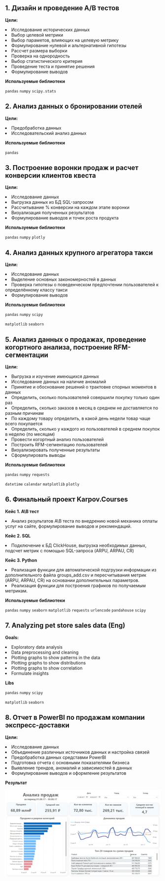 ## 1. **Дизайн и проведение A/B тестов**

**Цели:**
<li>
Исследование исторических данных
<li>
Выбор целевой метрики
<li>
Выбор параметов, влияющих на целевую метрику
<li>
Формулирование нулевой и альтернативной гипотезы
<li>
Рассчет размера выборки
<li>
Проверка на однородность
<li>
Выбор статистического критерия
<li>
Проведение теста и принятие решения
<li>
Формулирование выводов

**Используемые библиотеки**

`pandas` `numpy` `scipy.stats`


## 2. **Анализ данных о бронировании отелей**

**Цели:**
<li>
Предобработка данных
<li>
Исследовательский анализ данных

**Используемые библиотеки**

`pandas`

## 3. **Построение воронки продаж и расчет конверсии клиентов квеста**

**Цели:**
<li>
Исследование данных
<li>
Выгрузка данных из БД SQL-запросом
<li>
Рассчитывание % конверсии на каждом этапе воронки
<li>
Визуализация полученных результатов
<li>
Формулирование выводов и точек роста продукта

**Используемые библиотеки**

`pandas`  `numpy` `plotly`

## 4. **Анализ данных крупного агрегатора такси**

**Цели:**
<li>
Исследование данных
<li>
Выделение основных закономерностей в данных
<li>
Проверка гипотезы о поведенческом предпочтении пользователей к определённому классу такси
<li>
Формулирование выводов

**Используемые библиотеки**

`pandas`  `numpy` `scipy`
  
`matplotlib` `seaborn`

## 5. **Анализ данных о продажах, проведение когортного анализа, построение RFM-сегментации**

**Цели:**
<li>
Выгрузка и изучение имеющихся данных
<li>
Исследование данных на наличие аномалий
<li>
Принятие и обоснование решений о трактовке спорных моментов в данных
<li>
Определить, сколько пользователей совершили покупку только один раз
<li>
Определить, сколько заказов в месяц в среднем не доставляется по разным причинам 
<li>
По каждому товару определить, в какой день недели товар чаще всего покупается
<li>
Определить, сколько у каждого из пользователей в среднем покупок в неделю (по месяцам)
<li>
Провести когортный анализ пользователей
<li>
Построить RFM-сегментацию пользователей
<li>
Визуализировать полученные результаты
<li>
Сформулировать выводы

**Используемые библиотеки**

`pandas` `numpy` `requests` 

`datetime` `calendar` `matplotlib` `plotly`

## 6. **Финальный проект Karpov.Courses**

**Кейс 1. A\B тест**
<li>
Анализ результатов А\В теста по внедрению новой механика оплаты услуг на сайте, формулирование выводов и рекомендаций.

**Кейс 2. SQL**
<li>
Подключение к БД ClickHouse, выгрузка необходимых данных, подсчет метрик с помощью SQL-запроса (ARPU, ARPAU, CR)

**Кейс 3. Python**
<li>
Реализация функции для автоматической подгрузки информации из дополнительного файла groups_add.csv и пересчитывания метрик (ARPU, ARPAU, CR) на основании дополнительных параметров. 
<li>
Реализация функции для построения графиков по получаемым метрикам.

**Используемые библиотеки**

`pandas`  `numpy` `seaborn` `matplotlib` `requests` `urlencode` `pandahouse` `scipy`

## 7. **Analyzing pet store sales data (Eng)**

**Goals:**
<li>
Exploratory data analysis
<li>
Data preprocessing and cleaning
<li>
Plotting graphs to show patterns in the data
<li>
Plotting graphs to show distributions
<li>
Plotting graphs to show correlation
<li>
Formulate insights

**Libs**

`pandas`  `numpy` `scipy`
  
`matplotlib` `seaborn`

## 8. **Отчет в PowerBI по продажам компании экспресс-доставки**

**Цели:**
<li>
Исследование данных
<li>
Объединение различных источников данных и настройка связей
<li>
Предобработка данных средставми PowerBI
<li>
Подготовка отчета с основными показателями бизнеса
<li>
Выявление трендов, аномалий и зависимостей в данных
<li>
Формулирование выводов и оформление результатов
  
**Результат**

![Результат](https://github.com/Seeingin/Data_Analyst_Portfolio/blob/main/PowerBI_dashboard_e-grocery_store/Pics/dasbord_e_groccery1.jpg)
